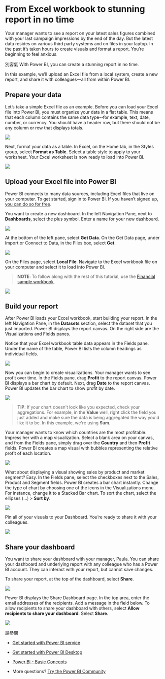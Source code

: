<properties
   pageTitle="Tutorial: From Excel workbook to stunning report in no time"
   description="Tutorial: From Excel workbook to stunning report in no time"
   services="powerbi"
   documentationCenter=""
   authors="mihart"
   manager="mblythe"
   backup=""
   editor=""
   tags=""
   qualityFocus="no"
   qualityDate=""/>

<tags
   ms.service="powerbi"
   ms.devlang="NA"
   ms.topic="article"
   ms.tgt_pltfrm="NA"
   ms.workload="powerbi"
   ms.date="10/01/2016"
   ms.author="mihart"/>

# From Excel workbook to stunning report in no time

Your manager wants to see a report on your latest sales figures combined with your last campaign impressions by the end of the day. But the latest data resides on various third party systems and on files in your laptop. In the past it’s taken hours to create visuals and format a report. You’re beginning to feel anxious.

別客氣 With Power BI, you can create a stunning report in no time.

In this example, we’ll upload an Excel file from a local system, create a new report, and share it with colleagues—all from within Power BI.

## Prepare your data

Let’s take a simple Excel file as an example. Before you can load your Excel file into Power BI, you must organize your data in a flat table. This means that each column contains the same data type--for example, text, date, number, or currency. You should have a header row, but there should not be any column or row that displays totals.

![](media/powerbi-service-from-excel-to-stunning/PBI_excel_file.png)

Next, format your data as a table. In Excel, on the Home tab, in the Styles group, select <bpt id="p1">**</bpt>Format as Table<ept id="p1">**</ept>. Select a table style to apply to your worksheet. Your Excel worksheet is now ready to load into Power BI.

![](media/powerbi-service-from-excel-to-stunning/PBI_excel_table.png)

## Upload your Excel file into Power BI

Power BI connects to many data sources, including Excel files that live on your computer. To get started, sign in to Power BI. If you haven’t signed up, <bpt id="p1">[</bpt>you can do so for free<ept id="p1">](https://powerbi.com)</ept>.

You want to create a new dashboard. In the left Navigation Pane, next to <bpt id="p1">**</bpt>Dashboards<ept id="p1">**</ept>, select the plus symbol. Enter a name for your new dashboard.

![](media/powerbi-service-from-excel-to-stunning/PBI_add_dash.png)

At the bottom of the left pane, select <bpt id="p1">**</bpt>Get Data<ept id="p1">**</ept>. On the Get Data page, under Import or Connect to Data, in the Files box, select <bpt id="p1">**</bpt>Get<ept id="p1">**</ept>.

![](media/powerbi-service-from-excel-to-stunning/PBI_get_files.png)

On the Files page, select <bpt id="p1">**</bpt>Local File<ept id="p1">**</ept>. Navigate to the Excel workbook file on your computer and select it to load into Power BI.

><bpt id="p1">**</bpt>NOTE<ept id="p1">**</ept>: To follow along with the rest of this tutorial, use the <bpt id="p2">[</bpt>Financial sample workbook<ept id="p2">](powerbi-sample-download-the-financial-sample-workbook.md)</ept>.

![](media/powerbi-service-from-excel-to-stunning/PBI_local_file.png)

## Build your report

After Power BI loads your Excel workbook, start building your report. In the left Navigation Pane, in the <bpt id="p1">**</bpt>Datasets<ept id="p1">**</ept> section, select the dataset that you just imported. Power BI displays the report canvas. On the right side are the Visualizations and Fields panes.

Notice that your Excel workbook table data appears in the Fields pane. Under the name of the table, Power BI lists the column headings as individual fields.

![](media/powerbi-service-from-excel-to-stunning/PBI_report_fields.png)

Now you can begin to create visualizations. Your manager wants to see profit over time. In the Fields pane, drag <bpt id="p1">**</bpt>Profit<ept id="p1">**</ept> to the report canvas. Power BI displays a bar chart by default. Next, drag <bpt id="p1">**</bpt>Date<ept id="p1">**</ept> to the report canvas. Power BI updates the bar chart to show profit by date.

![](media/powerbi-service-from-excel-to-stunning/PBI_report_pin.png)

><bpt id="p1">**</bpt>TIP<ept id="p1">**</ept>: If your chart doesn't look like you expected, check your aggregations. For example, in the <bpt id="p1">**</bpt>Value<ept id="p1">**</ept> well, right click the field you just added and make sure the data is being aggregated the way you'd like it to be.  In this example, we're using <bpt id="p1">**</bpt>Sum<ept id="p1">**</ept>.

Your manager wants to know which countries are the most profitable. Impress her with a map visualization. Select a blank area on your canvas, and from the Fields pane, simply drag over the <bpt id="p1">**</bpt>Country<ept id="p1">**</ept> and then <bpt id="p2">**</bpt>Profit<ept id="p2">**</ept> fields. Power BI creates a map visual with bubbles representing the relative profit of each location.

![](media/powerbi-service-from-excel-to-stunning/PBI_report_map.png)

What about displaying a visual showing sales by product and market segment? Easy. In the Fields pane, select the checkboxes next to the Sales, Product and Segment fields. Power BI creates a bar chart instantly. Change the type of chart by choosing one of the icons in the Visualizations menu. For instance, change it to a Stacked Bar chart.  To sort the chart, select the ellipses (...) &gt; <bpt id="p1">**</bpt>Sort by<ept id="p1">**</ept>.

![](media/powerbi-service-from-excel-to-stunning/PBI_barchart.png)

Pin all of your visuals to your Dashboard. You’re ready to share it with your colleagues.

![](media/powerbi-service-from-excel-to-stunning/PBI_report.png)

## Share your dashboard

You want to share your dashboard with your manager, Paula. You can share your dashboard and underlying report with any colleague who has a Power BI account. They can interact with your report, but cannot save changes.

To share your report, at the top of the dashboard, select <bpt id="p1">**</bpt>Share<ept id="p1">**</ept>.

![](media/powerbi-service-from-excel-to-stunning/power-bi-share-dashboard.png)

Power BI displays the Share Dashboard page. In the top area, enter the email addresses of the recipients. Add a message in the field below. To allow recipients to share your dashboard with others, select <bpt id="p1">**</bpt>Allow recipients to share your dashboard<ept id="p1">**</ept>. Select <bpt id="p1">**</bpt>Share<ept id="p1">**</ept>.

![](media/powerbi-service-from-excel-to-stunning/power-bi-share-dash-new.png)

請參閱

- [Get started with Power BI service](powerbi-service-get-started.md)

- [Get started with Power BI Desktop](powerbi-desktop-getting-started.md)

- [Power BI - Basic Concepts](powerbi-service-basic-concepts.md)

-  More questions? [Try the Power BI Community](http://community.powerbi.com/) 
